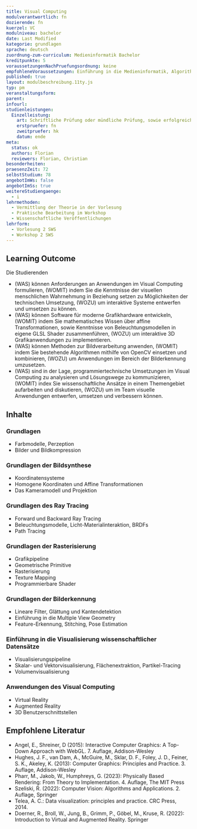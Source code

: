 ```yaml
---
title: Visual Computing
modulverantwortlich: fn
dozierende: fn
kuerzel: VC
modulniveau: bachelor
date: Last Modified
kategorie: grundlagen
sprache: deutsch
zuordnung-zum-curriculum: Medieninformatik Bachelor
kreditpunkte: 5
voraussetzungenNachPruefungsordnung: keine
empfohleneVoraussetzungen: Einführung in die Medieninformatik, Algorithmen und Programmierung 1, Mathematik 1, Theoretische Informatik, Screendesign
published: true
layout: modulbeschreibung.11ty.js
typ: pm
veranstaltungsform:
parent:
infourl:
studienleistungen:
  Einzelleistung:
    art: Schriftliche Prüfung oder mündliche Prüfung, sowie erfolgreiche Teilnahme am Praktikum als Prüfungsvorleistung
    erstpruefer: fn
    zweitpruefer: hk
    datum: ende
meta:
  status: ok
  authors: Florian
  reviewers: Florian, Christian
besonderheiten: 
praesenzZeit: 72
selbstStudium: 78
angebotImWs: false
angebotImSs: true
weitereStudiengaenge:
  - i
lehrmethoden:
  - Vermittlung der Theorie in der Vorlesung
  - Praktische Bearbeitung im Workshop
  - Wissenschaftliche Veröffentlichungen
lehrform:
  - Vorlesung 2 SWS
  - Workshop 2 SWS    
---
```


## Learning Outcome
Die Studierenden

- (WAS) können Anforderungen an Anwendungen im Visual Computing formulieren, (WOMIT) indem Sie die Kenntnisse der visuellen menschlichen Wahrnehmung in Beziehung setzen zu Möglichkeiten der technischen Umsetzung, (WOZU) um interaktive Systeme entwerfen und umsetzen zu können.
- (WAS) können Software für moderne Grafikhardware entwickeln, (WOMIT) indem Sie mathematisches Wissen über affine Transformationen, sowie Kenntnisse von Beleuchtungsmodellen in eigene GLSL Shader zusammenführen, (WOZU) um interaktive 3D Grafikanwendungen zu implementieren.
- (WAS) können Methoden zur Bildverarbeitung anwenden, (WOMIT) indem Sie bestehende Algorithmen mithilfe von OpenCV einsetzen und kombinieren, (WOZU) um Anwendungen im Bereich der Bilderkennung umzusetzen.
- (WAS) sind in der Lage, programmiertechnische Umsetzungen im Visual Computing zu analysieren und Lösungswege zu kommunizieren, (WOMIT) index Sie wissenschaftliche Ansätze in einem Themengebiet aufarbeiten und diskutieren, (WOZU) um im Team visuelle Anwendungen entwerfen, umsetzen und verbessern können.

## Inhalte

### Grundlagen
  - Farbmodelle, Perzeption
  - Bilder und Bildkompression

### Grundlagen der Bildsynthese
  - Koordinatensysteme
  - Homogene Koordinaten und Affine Transformationen
  - Das Kameramodell und Projektion

### Grundlagen des Ray Tracing
  - Forward und Backward Ray Tracing
  - Beleuchtungsmodelle, Licht-Materialinteraktion, BRDFs
  - Path Tracing

### Grundlagen der Rasterisierung
  - Grafikpipeline
  - Geometrische Primitive
  - Rasterisierung
  - Texture Mapping
  - Programmierbare Shader

### Grundlagen der Bilderkennung
  - Lineare Filter, Glättung und Kantendetektion
  - Einführung in die Multiple View Geometry
  - Feature-Erkennung, Stitching, Pose Estimation

### Einführung in die Visualisierung wissenschaftlicher Datensätze
  - Visualisierungspipeline
  - Skalar- und Vektorvisualisierung, Flächenextraktion, Partikel-Tracing
  - Volumenvisualisierung

### Anwendungen des Visual Computing
  - Virtual Reality
  - Augmented Reality
  - 3D Benutzerschnittstellen

## Empfohlene Literatur
- Angel, E., Shreiner, D (2015): Interactive Computer Graphics: A Top-Down Approach with WebGL. 7. Auflage, Addison-Wesley
- Hughes, J. F., van Dam, A., McGuire, M., Sklar, D. F., Foley, J. D., Feiner, S. K., Akeley, K. (2013): Computer Graphics: Principles and Practice. 3. Auflage, Addison-Wesley
- Pharr, M., Jakob, W., Humphreys, G. (2023): Physically Based Rendering: From Theory to Implementation. 4. Auflage, The MIT Press
- Szeliski, R. (2022): Computer Vision: Algorithms and Applications. 2. Auflage, Springer
- Telea, A. C.: Data visualization: principles and practice. CRC Press, 2014.
- Doerner, R., Broll, W., Jung, B., Grimm, P., Göbel, M., Kruse, R. (2022): Introduction to Virtual and Augmented Reality. Springer
